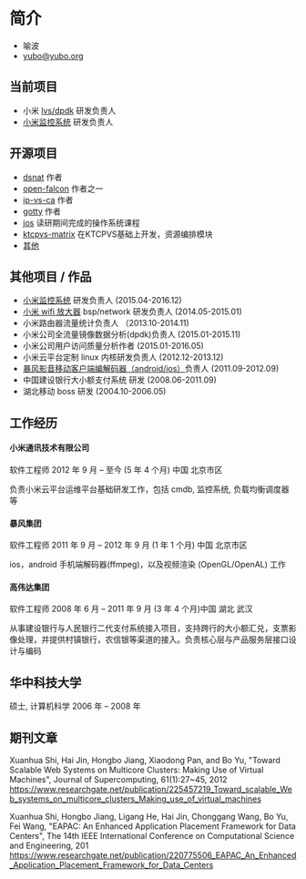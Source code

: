 # 简介

- 喻波
- yubo@yubo.org

## 当前项目

- 小米 [lvs/dpdk](https://github.com/yubo/doc/blob/master/docs/dpvs.md) 研发负责人
- [小米监控系统](https://github.com/XiaoMi/open-falcon) 研发负责人

## 开源项目

- [dsnat](https://github.com/yubo/dsnat) 作者
- [open-falcon](https://github.com/open-falcon) 作者之一
- [ip-vs-ca](https://github.com/yubo/ip_vs_ca) 作者
- [gotty](https://github.com/yubo/gotty) 作者
- [jos](https://github.com/yubo/jos) 读研期间完成的操作系统课程
- [ktcpvs-matrix](https://github.com/yubo/ktcpvs-matrix) 在KTCPVS基础上开发，资源编排模块
- [其他](https://github.com/yubo?tab=repositories)

## 其他项目 / 作品

- [小米监控系统](https://github.com/XiaoMi/open-falcon) 研发负责人 (2015.04-2016.12)
- [小米 wifi 放大器](https://item.mi.com/1164700010.html) bsp/network 研发负责人 (2014.05-2015.01)
- 小米路由器流量统计负责人 （2013.10-2014.11)
- 小米公司全流量镜像数据分析(dpdk)负责人 (2015.01-2015.11)
- 小米公司用户访问质量分析作者 (2015.01-2016.05)
- 小米云平台定制 linux 内核研发负责人 (2012.12-2013.12)
- [暴风影音移动客户端编解码器（android/ios）](https://github.com/yubo/libffmpeg)负责人 (2011.09-2012.09)
- 中国建设银行大小额支付系统 研发 (2008.06-2011.09)
- 湖北移动 boss 研发 (2004.10-2006.05)


## 工作经历

#### 小米通讯技术有限公司
软件工程师 2012 年 9 月 – 至今 (5 年 4 个月) 中国 北京市区

负责小米云平台运维平台基础研发工作，包括 cmdb, 监控系统, 负载均衡调度器 等

#### 暴风集团
软件工程师 2011 年 9 月 – 2012 年 9 月 (1 年 1 个月) 中国 北京市区

ios，android 手机端解码器(ffmpeg)，以及视频渲染 (OpenGL/OpenAL) 工作

#### 高伟达集团
软件工程师 2008 年 6 月 – 2011 年 9 月 (3 年 4 个月)中国 湖北 武汉

从事建设银行与人民银行二代支付系统接入项目，支持跨行的大小额汇兑，支票影像处理，并提供村镇银行，农信银等渠道的接入。负责核心层与产品服务层接口设计与编码


## 华中科技大学
硕士, 计算机科学 2006 年 – 2008 年

## 期刊文章

Xuanhua Shi, Hai Jin, Hongbo Jiang, Xiaodong Pan, and Bo Yu, "Toward Scalable Web Systems on Multicore Clusters: Making Use of Virtual Machines", Journal of Supercomputing, 61(1):27~45, 2012 https://www.researchgate.net/publication/225457219_Toward_scalable_Web_systems_on_multicore_clusters_Making_use_of_virtual_machines

Xuanhua Shi, Hongbo Jiang, Ligang He, Hai Jin, Chonggang Wang, Bo Yu, Fei Wang, "EAPAC: An Enhanced Application Placement Framework for Data Centers", The 14th IEEE International Conference on Computational Science and Engineering, 201 https://www.researchgate.net/publication/220775506_EAPAC_An_Enhanced_Application_Placement_Framework_for_Data_Centers
